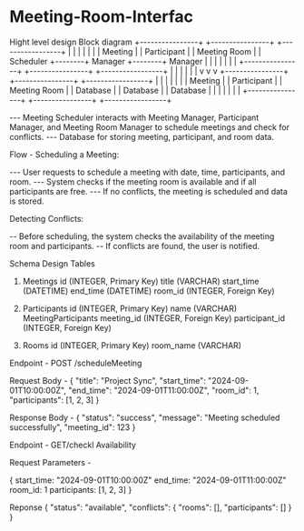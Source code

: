 # Meeting-Room-Interfac
Hight level design
Block diagram 
+----------------+        +----------------+        +-----------------+
|                |        |                |        |                 |
| Meeting        |        | Participant    |        | Meeting Room    |
| Scheduler      +--------+ Manager        +--------+ Manager         |
|                |        |                |        |                 |
+----------------+        +----------------+        +-----------------+
        |                        |                        |
        |                        |                        |
        v                        v                        v
+----------------+        +----------------+        +-----------------+
|                |        |                |        |                 |
| Meeting        |        | Participant    |        | Meeting Room    |
| Database       |        | Database       |        | Database        |
|                |        |                |        |                 |
+----------------+        +----------------+        +-----------------+

--- Meeting Scheduler interacts with Meeting Manager, Participant Manager, and Meeting Room Manager to schedule meetings and check for conflicts.
--- Database for storing meeting, participant, and room data.


Flow - 
Scheduling a Meeting:

--- User requests to schedule a meeting with date, time, participants, and room.
--- System checks if the meeting room is available and if all participants are free.
--- If no conflicts, the meeting is scheduled and data is stored.

Detecting Conflicts:

-- Before scheduling, the system checks the availability of the meeting room and participants.
-- If conflicts are found, the user is notified.


Schema Design
Tables 
1. Meetings
id (INTEGER, Primary Key)
title (VARCHAR)
start_time (DATETIME)
end_time (DATETIME)
room_id (INTEGER, Foreign Key)

2. Participants
id (INTEGER, Primary Key)
name (VARCHAR)
MeetingParticipants
meeting_id (INTEGER, Foreign Key)
participant_id (INTEGER, Foreign Key)

3. Rooms
id (INTEGER, Primary Key)
room_name (VARCHAR)


Endpoint - POST /scheduleMeeting

Request Body - 
{
  "title": "Project Sync",
  "start_time": "2024-09-01T10:00:00Z",
  "end_time": "2024-09-01T11:00:00Z",
  "room_id": 1,
  "participants": [1, 2, 3]
}

Response Body - 
    {
  "status": "success",
  "message": "Meeting scheduled successfully",
  "meeting_id": 123
}

Endpoint - GET/checkl Availability

Request Parameters - 

{
        start_time: "2024-09-01T10:00:00Z"
        end_time: "2024-09-01T11:00:00Z"
        room_id: 1
        participants: [1, 2, 3]
}

Reponse 
{
  "status": "available",
  "conflicts": {
    "rooms": [],
    "participants": []
  }
}






